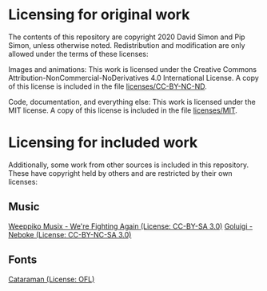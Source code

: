 # Licensing for original work

The contents of this repository are copyright 2020 David Simon and Pip Simon, unless
otherwise noted. Redistribution and modification are only allowed under the terms
of these licenses:

Images and animations: This work is licensed under the Creative Commons Attribution-NonCommercial-NoDerivatives 4.0 International License. A copy of this license is included in the file [licenses/CC-BY-NC-ND](licenses/CC-BY-NC-ND).

Code, documentation, and everything else: This work is licensed under the MIT license. A copy of this license is included in the file [licenses/MIT](licenses/MIT).

# Licensing for included work

Additionally, some work from other sources is included in this repository.
These have copyright held by others and are restricted by their own licenses:

## Music

[Weeppiko Musix - We're Fighting Again (License: CC-BY-SA 3.0)](https://modarchive.org/module.php?186502)
[Goluigi - Neboke (License: CC-BY-NC-SA 3.0)](https://battleofthebits.org/arena/Entry/neboke/25633)

## Fonts

[Cataraman (License: OFL)](https://fonts.google.com/specimen/Catamaran)


